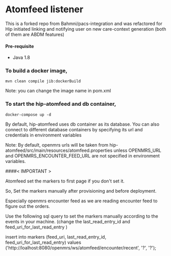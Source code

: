 # Atomfeed listener

This is a forked repo from Bahmni/pacs-integration and was refactored for Hip initiated linking and notifying user on new care-context generation (both of them are ABDM features)


#### Pre-requisite
- Java 1.8

### To build a docker image,

``mvn clean compile jib:dockerBuild``

Note: you can change the image name in pom.xml

### To start the hip-atomfeed and db container,

``docker-compose up -d``

By default, hip-atomfeed uses db container as its database. You can also connect to different database containers by specifying its url and credentials in environment variables

Note: By default, openmrs urls will be taken from hip-atomfeed/src/main/resources/atomfeed.properties unless OPENMRS_URL and OPENMRS_ENCOUNTER_FEED_URL are not specified in environment variables.

####< IMPORTANT >

Atomfeed set the markers to first page if you don't set it. 

So, Set the markers manually after provisioning and before deployment.

Especially openmrs encounter feed as we are reading encounter feed to figure out the orders.

Use the following sql query to set the markers manually according to the events in your machine. 
(change the last_read_entry_id and feed_uri_for_last_read_entry )

insert into markers (feed_uri, last_read_entry_id, feed_uri_for_last_read_entry) 
    values ('http://loalhost:8080/openmrs/ws/atomfeed/encounter/recent', '?', '?');
    
